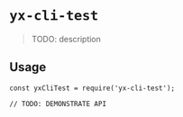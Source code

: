 # `yx-cli-test`

> TODO: description

## Usage

```
const yxCliTest = require('yx-cli-test');

// TODO: DEMONSTRATE API
```
